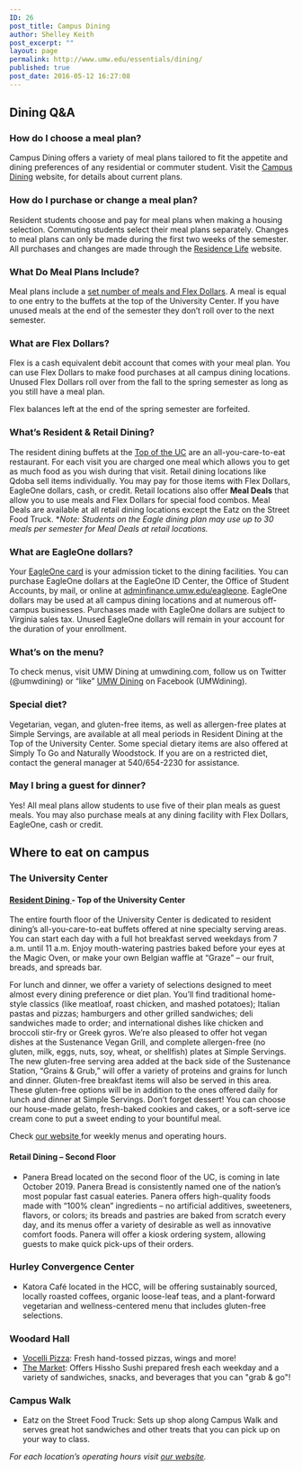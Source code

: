 ```yaml
---
ID: 26
post_title: Campus Dining
author: Shelley Keith
post_excerpt: ""
layout: page
permalink: http://www.umw.edu/essentials/dining/
published: true
post_date: 2016-05-12 16:27:08
---
```

<h2>Dining Q&amp;A</h2>
<h3>How do I choose a meal plan?</h3>
Campus Dining offers a variety of meal plans tailored to fit the appetite and dining preferences of any residential or commuter student. Visit the <a href="https://umw.sodexomyway.com/">Campus Dining</a> website, for details about current plans.
<h3>How do I purchase or change a meal plan?</h3>
Resident students choose and pay for meal plans when making a housing selection. Commuting students select their meal plans separately. Changes to meal plans can only be made during the first two weeks of the semester. All purchases and changes are made through the <a href="http://www.umw.edu/residencelife/on-campus/housing-procedures/meal-plan-information/">Residence Life</a> website.
<h3>What Do Meal Plans Include?</h3>
Meal plans include a <a href="https://umw.sodexomyway.com/my-meal-plan">set number of meals and Flex Dollars</a>. A meal is equal to one entry to the buffets at the top of the University Center. If you have unused meals at the end of the semester they don’t roll over to the next semester.
<h3>What are Flex Dollars?</h3>
Flex is a cash equivalent debit account that comes with your meal plan. You can use Flex Dollars to make food purchases at all campus dining locations. Unused Flex Dollars roll over from the fall to the spring semester as long as you still have a meal plan.

Flex balances left at the end of the spring semester are forfeited.
<h3>What’s Resident &amp; Retail Dining?</h3>
The resident dining buffets at the <a href="https://umw.sodexomyway.com/dining-near-me/top-of-the-uc">Top of the UC</a> are an all-you-care-to-eat restaurant. For each visit you are charged one meal which allows you to get as much food as you wish during that visit. Retail dining locations like Qdoba sell items individually. You may pay for those items with Flex Dollars, EagleOne dollars, cash, or credit. Retail locations also offer <strong>Meal Deals</strong> that allow you to use meals and Flex Dollars for special food combos. Meal Deals are available at all retail dining locations except the Eatz on the Street Food Truck. *<em>Note: Students on the Eagle dining plan may use up to 30 meals per semester for Meal Deals at retail locations.</em>
<h3>What are EagleOne dollars?</h3>
Your <a href="http://adminfinance.umw.edu/eagleone/">EagleOne card</a> is your admission ticket to the dining facilities. You can purchase EagleOne dollars at the EagleOne ID Center, the Office of Student Accounts, by mail, or online at <a href="http://adminfinance.umw.edu/eagleone/">adminfinance.umw.edu/eagleone</a>. EagleOne dollars may be used at all campus dining locations and at numerous off-campus businesses. Purchases made with EagleOne dollars are subject to Virginia sales tax. Unused EagleOne dollars will remain in your account for the duration of your enrollment.
<h3>What’s on the menu?</h3>
To check menus, visit UMW Dining at umwdining.com, follow us on Twitter (@umwdining) or “like” <a href="https://umw.sodexomyway.com/">UMW Dining</a> on Facebook (UMWdining).
<h3>Special diet?</h3>
Vegetarian, vegan, and gluten-free items, as well as allergen-free plates at Simple Servings, are available at all meal periods in Resident Dining at the Top of the University Center. Some special dietary items are also offered at Simply To Go and Naturally Woodstock. If you are on a restricted diet, contact the general manager at 540/654-2230 for assistance.
<h3>May I bring a guest for dinner?</h3>
Yes! All meal plans allow students to use five of their plan meals as guest meals. You may also purchase meals at any dining facility with Flex Dollars, EagleOne, cash or credit.
<h2>Where to eat on campus</h2>
<h3>The University Center</h3>
<h4><a href="https://umw.sodexomyway.com/dining-near-me/top-of-the-uc">Resident Dining </a>- Top of the University Center</h4>
The entire fourth floor of the University Center is dedicated to resident dining’s all-you-care-to-eat buffets offered at nine specialty serving areas. You can start each day with a full hot breakfast served weekdays from 7 a.m. until 11 a.m. Enjoy mouth-watering pastries baked before your eyes at the Magic Oven, or make your own Belgian waffle at “Graze” – our fruit, breads, and spreads bar.

For lunch and dinner, we offer a variety of selections designed to meet almost every dining preference or diet plan. You’ll find traditional home-style classics (like meatloaf, roast chicken, and mashed potatoes); Italian pastas and pizzas; hamburgers and other grilled sandwiches; deli sandwiches made to order; and international dishes like chicken and broccoli stir-fry or Greek gyros. We’re also pleased to offer hot vegan dishes at the Sustenance Vegan Grill, and complete allergen-free (no gluten, milk, eggs, nuts, soy, wheat, or shellfish) plates at Simple Servings. The new gluten-free serving area added at the back side of the Sustenance Station, “Grains &amp; Grub,” will offer a variety of proteins and grains for lunch and dinner. Gluten-free breakfast items will also be served in this area. These gluten-free options will be in addition to the ones offered daily for lunch and dinner at Simple Servings. Don’t forget dessert! You can choose our house-made gelato, fresh-baked cookies and cakes, or a soft-serve ice cream cone to put a sweet ending to your bountiful meal.

Check <a href="https://umw.sodexomyway.com/dining-near-me/top-of-the-uc">our website </a>for weekly menus and operating hours.
<h4>Retail Dining – Second Floor</h4>
<ul>
 	<li>Panera Bread located on the second floor of the UC, is coming in late October 2019. Panera Bread is consistently named one of the nation’s most popular fast casual eateries. Panera offers high-quality foods made with “100% clean” ingredients – no artificial additives, sweeteners, flavors, or colors; its breads and pastries are baked from scratch every day, and its menus offer a variety of desirable as well as innovative comfort foods. Panera will offer a kiosk ordering system, allowing guests to make quick pick-ups of their orders.</li>
</ul>
<h3>Hurley Convergence Center</h3>
<ul>
 	<li>Katora Café located in the HCC, will be offering sustainably sourced, locally roasted coffees, organic loose-leaf teas, and a plant-forward vegetarian and wellness-centered menu that includes gluten-free selections.</li>
</ul>
<h3>Woodard Hall</h3>
<ul>
 	<li><a href="https://umw.sodexomyway.com/dining-near-me/vocelli">Vocelli Pizza</a>: Fresh hand-tossed pizzas, wings and more!</li>
 	<li><a href="https://umw.sodexomyway.com/dining-near-me/the-market">The Market</a>: Offers Hissho Sushi prepared fresh each weekday and a variety of sandwiches, snacks, and beverages that you can "grab &amp; go"!</li>
</ul>
<h3>Campus Walk</h3>
<ul>
 	<li>Eatz on the Street Food Truck: Sets up shop along Campus Walk and serves great hot sandwiches and other treats that you can pick up on your way to class.</li>
</ul>
<em>For each location’s operating hours visit <a href="https://umw.sodexomyway.com/">our website</a></em><em>. </em>